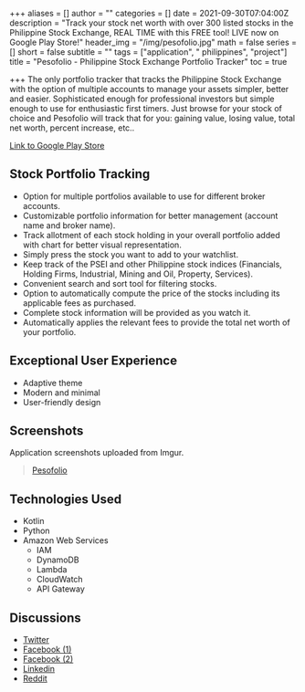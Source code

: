 +++
aliases = []
author = ""
categories = []
date = 2021-09-30T07:04:00Z
description = "Track your stock net worth with over 300 listed stocks in the Philippine Stock Exchange, REAL TIME with this FREE tool! LIVE now on Google Play Store!"
header_img = "/img/pesofolio.jpg"
math = false
series = []
short = false
subtitle = ""
tags = ["application", " philippines", "project"]
title = "Pesofolio - Philippine Stock Exchange Portfolio Tracker"
toc = true

+++
The only portfolio tracker that tracks the Philippine Stock Exchange with the option of multiple accounts to manage your assets simpler, better and easier. Sophisticated enough for professional investors but simple enough to use for enthusiastic first timers. Just browse for your stock of choice and Pesofolio will track that for you: gaining value, losing value, total net worth, percent increase, etc..

[Link to Google Play Store](https://play.google.com/store/apps/details?id=com.galoreentertainment.pesofolio)

## Stock Portfolio Tracking

* Option for multiple portfolios available to use for different broker accounts.
* Customizable portfolio information for better management (account name and broker name).
* Track allotment of each stock holding in your overall portfolio added with chart for better visual representation.
* Simply press the stock you want to add to your watchlist.
* Keep track of the PSEI and other Philippine stock indices (Financials, Holding Firms, Industrial, Mining and Oil, Property, Services).
* Convenient search and sort tool for filtering stocks.
* Option to automatically compute the price of the stocks including its applicable fees as purchased.
* Complete stock information will be provided as you watch it.
* Automatically applies the relevant fees to provide the total net worth of your portfolio.

## Exceptional User Experience

* Adaptive theme
* Modern and minimal
* User-friendly design

## Screenshots

Application screenshots uploaded from Imgur.

<blockquote class="imgur-embed-pub" lang="en" data-id="a/RV2Mpka"><a href="//imgur.com/a/RV2Mpka">Pesofolio</a></blockquote><script async src="//s.imgur.com/min/embed.js" charset="utf-8"></script>

## Technologies Used

* Kotlin
* Python
* Amazon Web Services
  * IAM
  * DynamoDB
  * Lambda
  * CloudWatch
  * API Gateway

## Discussions

* [Twitter](https://twitter.com/carlignnn/status/1444986830504353792)
* [Facebook (1)](https://www.facebook.com/carlignn/posts/417961916342250)
* [Facebook (2)](https://www.facebook.com/411314775926112/posts/1767308420326734/)
* [Linkedin](https://www.linkedin.com/posts/carlignn_track-your-stock-net-worth-with-over-300-activity-6850758389144940544-bZpP)
* [Reddit](https://www.reddit.com/user/carlignn/comments/q32h2a/pesofolio_philippine_stock_exchange_portfolio/)